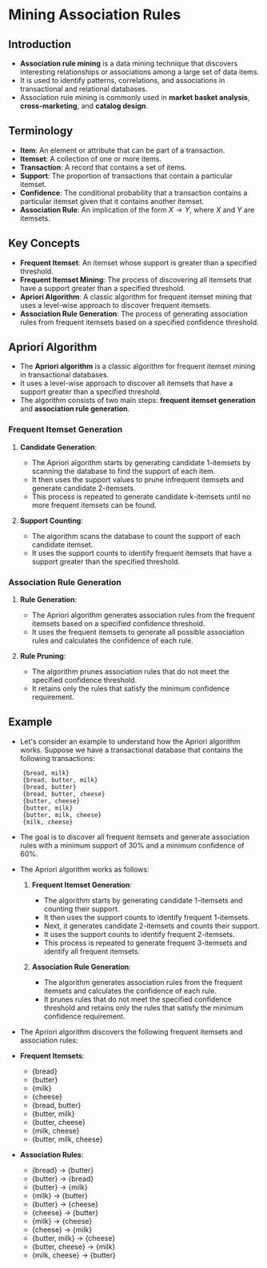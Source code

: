 # Mining Association Rules

## Introduction

- **Association rule mining** is a data mining technique that discovers interesting relationships or associations among a large set of data items.
- It is used to identify patterns, correlations, and associations in transactional and relational databases.
- Association rule mining is commonly used in **market basket analysis**, **cross-marketing**, and **catalog design**.

## Terminology

- **Item**: An element or attribute that can be part of a transaction.
- **Itemset**: A collection of one or more items.
- **Transaction**: A record that contains a set of items.
- **Support**: The proportion of transactions that contain a particular itemset.
- **Confidence**: The conditional probability that a transaction contains a particular itemset given that it contains another itemset.
- **Association Rule**: An implication of the form $X \rightarrow Y$, where $X$ and $Y$ are itemsets.

## Key Concepts

- **Frequent Itemset**: An itemset whose support is greater than a specified threshold.
- **Frequent Itemset Mining**: The process of discovering all itemsets that have a support greater than a specified threshold.
- **Apriori Algorithm**: A classic algorithm for frequent itemset mining that uses a level-wise approach to discover frequent itemsets.
- **Association Rule Generation**: The process of generating association rules from frequent itemsets based on a specified confidence threshold.

## Apriori Algorithm

- The **Apriori algorithm** is a classic algorithm for frequent itemset mining in transactional databases.
- It uses a level-wise approach to discover all itemsets that have a support greater than a specified threshold.
- The algorithm consists of two main steps: **frequent itemset generation** and **association rule generation**.

### Frequent Itemset Generation

1. **Candidate Generation**:
    - The Apriori algorithm starts by generating candidate 1-itemsets by scanning the database to find the support of each item.
    - It then uses the support values to prune infrequent itemsets and generate candidate 2-itemsets.
    - This process is repeated to generate candidate k-itemsets until no more frequent itemsets can be found.

2. **Support Counting**:
    - The algorithm scans the database to count the support of each candidate itemset.
    - It uses the support counts to identify frequent itemsets that have a support greater than the specified threshold.

### Association Rule Generation

1. **Rule Generation**:
    - The Apriori algorithm generates association rules from the frequent itemsets based on a specified confidence threshold.
    - It uses the frequent itemsets to generate all possible association rules and calculates the confidence of each rule.

2. **Rule Pruning**:
    - The algorithm prunes association rules that do not meet the specified confidence threshold.
    - It retains only the rules that satisfy the minimum confidence requirement.

## Example

- Let's consider an example to understand how the Apriori algorithm works. Suppose we have a transactional database that contains the following transactions:

```plaintext
    {bread, milk}
    {bread, butter, milk}
    {bread, butter}
    {bread, butter, cheese}
    {butter, cheese}
    {butter, milk}
    {butter, milk, cheese}
    {milk, cheese}
```

- The goal is to discover all frequent itemsets and generate association rules with a minimum support of 30% and a minimum confidence of 60%.

- The Apriori algorithm works as follows:

    1. **Frequent Itemset Generation**:
        - The algorithm starts by generating candidate 1-itemsets and counting their support.
        - It then uses the support counts to identify frequent 1-itemsets.
        - Next, it generates candidate 2-itemsets and counts their support.
        - It uses the support counts to identify frequent 2-itemsets.
        - This process is repeated to generate frequent 3-itemsets and identify all frequent itemsets.

    2. **Association Rule Generation**:
        - The algorithm generates association rules from the frequent itemsets and calculates the confidence of each rule.
        - It prunes rules that do not meet the specified confidence threshold and retains only the rules that satisfy the minimum confidence requirement.

- The Apriori algorithm discovers the following frequent itemsets and association rules:

- **Frequent Itemsets**:
  - {bread}
  - {butter}
  - {milk}
  - {cheese}
  - {bread, butter}
  - {butter, milk}
  - {butter, cheese}
  - {milk, cheese}
  - {butter, milk, cheese}

- **Association Rules**:
  - {bread} -> {butter}
  - {butter} -> {bread}
  - {butter} -> {milk}
  - {milk} -> {butter}
  - {butter} -> {cheese}
  - {cheese} -> {butter}
  - {milk} -> {cheese}
  - {cheese} -> {milk}
  - {butter, milk} -> {cheese}
  - {butter, cheese} -> {milk}
  - {milk, cheese} -> {butter}
